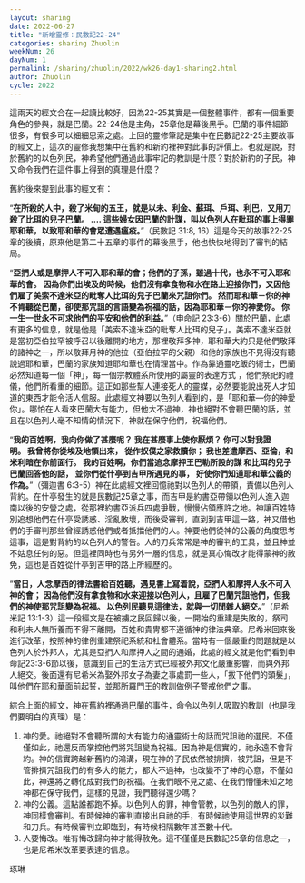 ```yaml
---
layout: sharing
date: 2022-06-27
title: "新增靈修：民數記22-24"
categories: sharing Zhuolin
weekNum: 26
dayNum: 1
permalink: /sharing/zhuolin/2022/wk26-day1-sharing2.html
author: Zhuolin
cycle: 2022
---  
```


這兩天的經文合在一起讀比較好，因為22-25其實是一個整體事件，都有一個重要角色的參與，就是巴蘭。22-24他是主角，25章他是幕後黑手。巴蘭的事件細節很多，有很多可以細細思索之處。上回的靈修筆記是集中在民數記22-25主要故事的經文上，這次的靈修我想集中在舊約和新約裡神對此事的評價上。也就是說，對於舊約的以色列民，神希望他們通過此事牢記的教訓是什麼？對於新約的子民，神又命令我們在這件事上得到的真理是什麼？

舊約後來提到此事的經文有：

“**在所殺的人中，殺了米甸的五王，就是以未、利金、蘇珥、戶珥、利巴，又用刀殺了比珥的兒子巴蘭。 …. 這些婦女因巴蘭的計謀，叫以色列人在毗珥的事上得罪耶和華，以致耶和華的會眾遭遇瘟疫。**”（民數記‬ ‭31:8, 16‬）這是今天的故事22-25章的後續，原來他是第二十五章的事件的幕後黑手，他也快快地得到了審判的結局。

“**亞捫人或是摩押人不可入耶和華的會；他們的子孫，雖過十代，也永不可入耶和華的會。 因為你們出埃及的時候，他們沒有拿食物和水在路上迎接你們，又因他們雇了美索不達米亞的毗奪人比珥的兒子巴蘭來咒詛你們。 然而耶和華－你的神不肯聽從巴蘭，卻使那咒詛的言語變為祝福的話，因為耶和華－你的神愛你。 你一生一世永不可求他們的平安和他們的利益。**”（申命記‬ ‭23:3-6‬）關於巴蘭，此處有更多的信息，就是他是「美索不達米亞的毗奪人比珥的兒子」。美索不達米亞就是當初亞伯拉罕被呼召以後離開的地方，那裡敬拜多神，耶和華大約只是他們敬拜的諸神之一，所以敬拜月神的他拉（亞伯拉罕的父親）和他的家族也不見得沒有聽說過耶和華，巴蘭的家族知道耶和華也在情理當中。作為靠通靈吃飯的術士，巴蘭必然知道每一個「神」，每一個宗教體系所使用的屬靈的表達方式 ，他們祭祀的禮儀，他們所看重的細節。這正如那些幫人連接死人的靈媒，必然要能說出死人才知道的東西才能令活人信服。此處經文神要以色列人看到的，是「耶和華—你的神愛你」。哪怕在人看來巴蘭大有能力，但他大不過神，神也絕對不會聽巴蘭的話，並且在以色列人毫不知情的情況下，神就在保守他們，祝福他們。

“**我的百姓啊，我向你做了甚麼呢？ 我在甚麼事上使你厭煩？ 你可以對我證明。 我曾將你從埃及地領出來， 從作奴僕之家救贖你； 我也差遣摩西、亞倫，和米利暗在你前面行。 我的百姓啊，你們當追念摩押王巴勒所設的謀 和比珥的兒子巴蘭回答他的話， 並你們從什亭到吉甲所遇見的事， 好使你們知道耶和華公義的作為。**”（彌迦書‬ ‭6:3-5‬）神在此處經文裡回憶祂對以色列人的帶領，責備以色列人背約。在什亭發生的就是民數記25章之事，而吉甲是約書亞帶領以色列人進入迦南以後的安營之處，從那裡約書亞派兵四處爭戰，慢慢佔領應許之地。神讓百姓特別追想他們在什亭受誘惑、淫亂敗壞，而後受審判，直到到吉甲這一路，神又借他們的手審判那些曾經誘惑他們或者抵擋他們的人。神要他們從神的公義的角度思考這事，這是對背約的以色列人的警告。人的刀兵常常是神的審判的工具，並且神並不姑息任何的惡。但這裡同時也有另外一層的信息，就是真心悔改才能得蒙神的赦免，這也是百姓從什亭到吉甲的路上所經歷的。

“**當日，人念摩西的律法書給百姓聽，遇見書上寫着說，亞捫人和摩押人永不可入神的會； 因為他們沒有拿食物和水來迎接以色列人，且雇了巴蘭咒詛他們，但我們的神使那咒詛變為祝福。 以色列民聽見這律法，就與一切閒雜人絕交。**”（尼希米記‬ ‭13:1-3）這一段經文是在被擄之民回歸以後，一開始的重建是失敗的，祭司和利未人無所養而不得不離開，百姓和貴冑都不遵循神的律法典章。尼希米回來後進行改革，按照神的律例重建祭祀系統和社會體系。當時有一個嚴重的問題就是以色列人於外邦人，尤其是亞捫人和摩押人之間的通婚，此處的經文就是他們看到申命記23:3-6節以後，意識到自己的生活方式已經被外邦文化嚴重影響，而與外邦人絕交。後面還有尼希米為娶外邦女子為妻之事處罰一些人，「拔下他們的頭髮」，叫他們在耶和華面前起誓，並那所羅門王的教訓做例子警戒他們之事。

綜合上面的經文，神在舊約裡通過巴蘭的事件，命令以色列人吸取的教訓（也是我們要明白的真理）是：

1. 神的愛。祂絕對不會聽所謂的大有能力的通靈術士的話而咒詛祂的選民。不僅僅如此，祂還反而掌控他們將咒詛變為祝福。因為神是信實的，祂永遠不會背約。神的信實跨越新舊約的鴻溝，現在神的子民依然被排擠，被咒詛，但是不管排擠咒詛我們的有多大的能力，都大不過神，也改變不了神的心意，不僅如此，神還將之轉化成對我們的祝福。在我們眼不見之處、在我們懵懂未知之地神都在保守我們，這樣的見證，我們聽得還少嗎？
2. 神的公義。這點誰都跑不掉。以色列人的罪，神會管教，以色列的敵人的罪，神同樣會審判。有時候神的審判直接出自祂的手，有時候祂使用這世界的災難和刀兵。有時候審判立即臨到，有時候相隔數年甚至數十代。
3. 人要悔改。唯有悔改歸向神才能得赦免。這不僅僅是民數記25章的信息之一，也是尼希米改革要表達的信息。

琢琳
